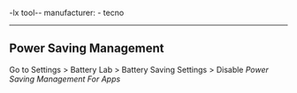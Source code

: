 -lx tool--
manufacturer:
    - tecno

---

## Power Saving Management

Go to Settings > Battery Lab > Battery Saving Settings > Disable *Power Saving Management For Apps*
